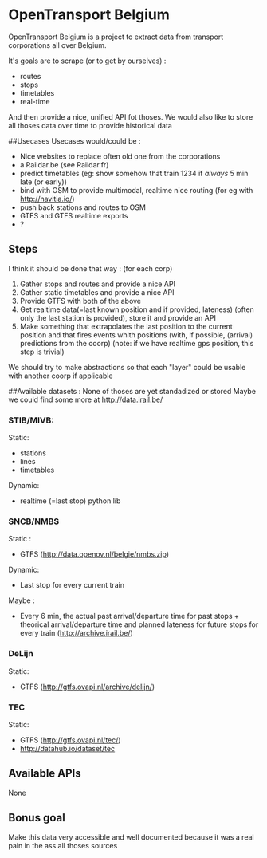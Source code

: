 # OpenTransport Belgium

OpenTransport Belgium is a project to extract data from transport corporations all over Belgium.

It's goals are to scrape (or to get by ourselves) :

* routes
* stops
* timetables
* real-time

And then provide a nice, unified API fot thoses.
We would also like to store all thoses data over time to provide historical data

##Usecases
Usecases would/could be :

* Nice websites to replace often old one from the corporations
* a Raildar.be (see Raildar.fr)
* predict timetables (eg: show somehow that train 1234 if *always* 5 min late (or early))
* bind with OSM to provide multimodal, realtime nice routing (for eg with http://navitia.io/)
* push back stations and routes to OSM
* GTFS and GTFS realtime exports
* ?


## Steps

I think it should be done that way : (for each corp)

1. Gather stops and routes and provide a nice API
2. Gather static timetables and provide a nice API
3. Provide GTFS with both of the above
4. Get realtime data(=last known position and if provided, lateness) (often only the last station is provided), store it and provide an API
5. Make something that extrapolates the last position to the current position and that fires events whith positions (with, if possible, (arrival) predictions from the coorp) (note: if we have realtime gps position, this step is trivial)

We should try to make abstractions so that each "layer" could be usable with another coorp if applicable


##Available datasets :
None of thoses are yet standadized or stored
Maybe we could find some more at http://data.irail.be/

### STIB/MIVB:
Static:

* stations
* lines
* timetables

Dynamic:

* realtime (=last stop) python lib

### SNCB/NMBS
Static :

* GTFS (http://data.openov.nl/belgie/nmbs.zip)

Dynamic:

* Last stop for every current train

Maybe :

* Every 6 min, the actual past arrival/departure time for past stops + theorical arrival/departure time and planned lateness for future stops for every train (http://archive.irail.be/)


### DeLijn
Static:

* GTFS (http://gtfs.ovapi.nl/archive/delijn/)

### TEC
Static:

* GTFS (http://gtfs.ovapi.nl/tec/)
* http://datahub.io/dataset/tec

## Available APIs
None


## Bonus goal

Make this data very accessible and well documented because it was a real pain in the ass all thoses sources
